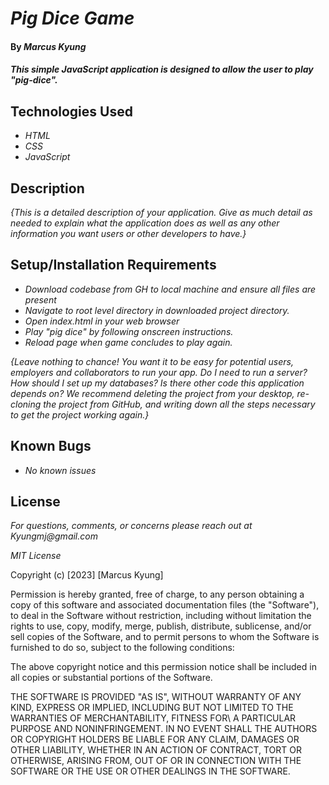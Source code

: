 # _Pig Dice Game_

#### By _**Marcus Kyung**_

#### _This simple JavaScript application is designed to allow the user to play "pig-dice"._

## Technologies Used

* _HTML_
* _CSS_
* _JavaScript_

## Description

_{This is a detailed description of your application. Give as much detail as needed to explain what the application does as well as any other information you want users or other developers to have.}_

## Setup/Installation Requirements

* _Download codebase from GH to local machine and ensure all files are present_
* _Navigate to root level directory in downloaded project directory._
* _Open index.html in your web browser_
* _Play "pig dice" by following onscreen instructions._
* _Reload page when game concludes to play again._

_{Leave nothing to chance! You want it to be easy for potential users, employers and collaborators to run your app. Do I need to run a server? How should I set up my databases? Is there other code this application depends on? We recommend deleting the project from your desktop, re-cloning the project from GitHub, and writing down all the steps necessary to get the project working again.}_

## Known Bugs

* _No known issues_

## License

_For questions, comments, or concerns please reach out at Kyungmj@gmail.com_

_MIT License_

Copyright (c) [2023] [Marcus Kyung]

Permission is hereby granted, free of charge, to any person obtaining a copy of this software and associated documentation files (the "Software"), to deal in the Software without restriction, including without limitation the rights to use, copy, modify, merge, publish, distribute, sublicense, and/or sell copies of the Software, and to permit persons to whom the Software is furnished to do so, subject to the following conditions: 

The above copyright notice and this permission notice shall be included in all copies or substantial portions of the Software.

THE SOFTWARE IS PROVIDED "AS IS", WITHOUT WARRANTY OF ANY KIND, EXPRESS OR IMPLIED, INCLUDING BUT NOT LIMITED TO THE WARRANTIES OF MERCHANTABILITY, FITNESS FOR\ A PARTICULAR PURPOSE AND NONINFRINGEMENT. IN NO EVENT SHALL THE AUTHORS OR COPYRIGHT HOLDERS BE LIABLE FOR ANY CLAIM, DAMAGES OR OTHER LIABILITY, WHETHER IN AN ACTION OF CONTRACT, TORT OR OTHERWISE, ARISING FROM, OUT OF OR IN CONNECTION WITH THE SOFTWARE OR THE USE OR OTHER DEALINGS IN THE SOFTWARE.